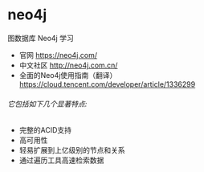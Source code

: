 # neo4j
图数据库 Neo4j 学习 
- 官网 https://neo4j.com/
- 中文社区 http://neo4j.com.cn/
- 全面的Neo4j使用指南（翻译） https://cloud.tencent.com/developer/article/1336299
###### 它包括如下几个显著特点:
- 完整的ACID支持
- 高可用性
- 轻易扩展到上亿级别的节点和关系
- 通过遍历工具高速检索数据
